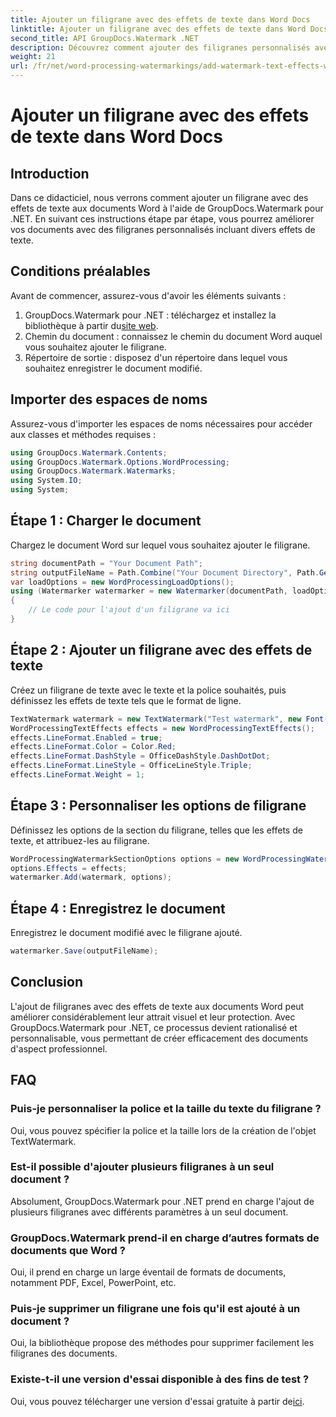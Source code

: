 ```yaml
---
title: Ajouter un filigrane avec des effets de texte dans Word Docs
linktitle: Ajouter un filigrane avec des effets de texte dans Word Docs
second_title: API GroupDocs.Watermark .NET
description: Découvrez comment ajouter des filigranes personnalisés avec des effets de texte aux documents Word à l'aide de GroupDocs.Watermark pour .NET. Documentez la sécurité et l’attrait visuel sans effort.
weight: 21
url: /fr/net/word-processing-watermarkings/add-watermark-text-effects-word-docs/
---
```


# Ajouter un filigrane avec des effets de texte dans Word Docs

## Introduction
Dans ce didacticiel, nous verrons comment ajouter un filigrane avec des effets de texte aux documents Word à l'aide de GroupDocs.Watermark pour .NET. En suivant ces instructions étape par étape, vous pourrez améliorer vos documents avec des filigranes personnalisés incluant divers effets de texte.
## Conditions préalables
Avant de commencer, assurez-vous d'avoir les éléments suivants :
1.  GroupDocs.Watermark pour .NET : téléchargez et installez la bibliothèque à partir du[site web](https://releases.groupdocs.com/Watermark/net/).
2. Chemin du document : connaissez le chemin du document Word auquel vous souhaitez ajouter le filigrane.
3. Répertoire de sortie : disposez d'un répertoire dans lequel vous souhaitez enregistrer le document modifié.

## Importer des espaces de noms
Assurez-vous d'importer les espaces de noms nécessaires pour accéder aux classes et méthodes requises :
```csharp
using GroupDocs.Watermark.Contents;
using GroupDocs.Watermark.Options.WordProcessing;
using GroupDocs.Watermark.Watermarks;
using System.IO;
using System;
```
## Étape 1 : Charger le document
Chargez le document Word sur lequel vous souhaitez ajouter le filigrane.
```csharp
string documentPath = "Your Document Path";
string outputFileName = Path.Combine("Your Document Directory", Path.GetFileName(documentPath));
var loadOptions = new WordProcessingLoadOptions();
using (Watermarker watermarker = new Watermarker(documentPath, loadOptions))
{
    // Le code pour l'ajout d'un filigrane va ici
}
```
## Étape 2 : Ajouter un filigrane avec des effets de texte
Créez un filigrane de texte avec le texte et la police souhaités, puis définissez les effets de texte tels que le format de ligne.
```csharp
TextWatermark watermark = new TextWatermark("Test watermark", new Font("Arial", 19));
WordProcessingTextEffects effects = new WordProcessingTextEffects();
effects.LineFormat.Enabled = true;
effects.LineFormat.Color = Color.Red;
effects.LineFormat.DashStyle = OfficeDashStyle.DashDotDot;
effects.LineFormat.LineStyle = OfficeLineStyle.Triple;
effects.LineFormat.Weight = 1;
```
## Étape 3 : Personnaliser les options de filigrane
Définissez les options de la section du filigrane, telles que les effets de texte, et attribuez-les au filigrane.
```csharp
WordProcessingWatermarkSectionOptions options = new WordProcessingWatermarkSectionOptions();
options.Effects = effects;
watermarker.Add(watermark, options);
```
## Étape 4 : Enregistrez le document
Enregistrez le document modifié avec le filigrane ajouté.
```csharp
watermarker.Save(outputFileName);
```

## Conclusion
L'ajout de filigranes avec des effets de texte aux documents Word peut améliorer considérablement leur attrait visuel et leur protection. Avec GroupDocs.Watermark pour .NET, ce processus devient rationalisé et personnalisable, vous permettant de créer efficacement des documents d'aspect professionnel.
## FAQ
### Puis-je personnaliser la police et la taille du texte du filigrane ?
Oui, vous pouvez spécifier la police et la taille lors de la création de l'objet TextWatermark.
### Est-il possible d'ajouter plusieurs filigranes à un seul document ?
Absolument, GroupDocs.Watermark pour .NET prend en charge l'ajout de plusieurs filigranes avec différents paramètres à un seul document.
### GroupDocs.Watermark prend-il en charge d’autres formats de documents que Word ?
Oui, il prend en charge un large éventail de formats de documents, notamment PDF, Excel, PowerPoint, etc.
### Puis-je supprimer un filigrane une fois qu'il est ajouté à un document ?
Oui, la bibliothèque propose des méthodes pour supprimer facilement les filigranes des documents.
### Existe-t-il une version d'essai disponible à des fins de test ?
 Oui, vous pouvez télécharger une version d'essai gratuite à partir de[ici](https://releases.groupdocs.com/).